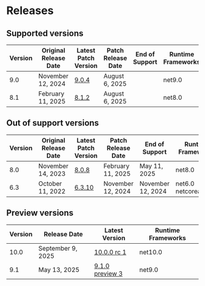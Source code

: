 # Releases

## Supported versions

| Version | Original Release Date | Latest Patch Version | Patch Release Date | End of Support | Runtime Frameworks |
| --- | --- | --- | --- | --- | --- |
| 9.0 | November 12, 2024 | [9.0.4](https://github.com/dotnet/dotnet-monitor/releases/tag/v9.0.4) | August 6, 2025 |  | net9.0 |
| 8.1 | February 11, 2025 | [8.1.2](https://github.com/dotnet/dotnet-monitor/releases/tag/v8.1.2) | August 6, 2025 |  | net8.0 |


## Out of support versions

| Version | Original Release Date | Latest Patch Version | Patch Release Date | End of Support | Runtime Frameworks |
| --- | --- | --- | --- | --- | --- |
| 8.0 | November 14, 2023 | [8.0.8](https://github.com/dotnet/dotnet-monitor/releases/tag/v8.0.8) | February 11, 2025 | May 11, 2025 | net8.0 |
| 6.3 | October 11, 2022 | [6.3.10](https://github.com/dotnet/dotnet-monitor/releases/tag/v6.3.10) | November 12, 2024 | November 12, 2024 | net6.0<br/>netcoreapp3.1 |


## Preview versions

| Version | Release Date | Latest Version | Runtime Frameworks |
| --- | --- | --- | --- |
| 10.0 | September 9, 2025 | [10.0.0 rc 1](https://github.com/dotnet/dotnet-monitor/releases/tag/v10.0.0-rc.1.25453.1) | net10.0 |
| 9.1 | May 13, 2025 | [9.1.0 preview 3](https://github.com/dotnet/dotnet-monitor/releases/tag/v9.1.0-preview.3.25257.5) | net9.0 |


